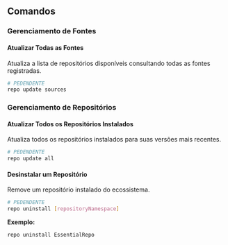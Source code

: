 
## Comandos

### Gerenciamento de Fontes


#### Atualizar Todas as Fontes

Atualiza a lista de repositórios disponíveis consultando todas as fontes registradas.

```bash
# PEDENDENTE
repo update sources
```

### Gerenciamento de Repositórios

#### Atualizar Todos os Repositórios Instalados

Atualiza todos os repositórios instalados para suas versões mais recentes.

```bash
# PEDENDENTE
repo update all
```

#### Desinstalar um Repositório

Remove um repositório instalado do ecossistema.

```bash
# PEDENDENTE
repo uninstall [repositoryNamespace]
```

**Exemplo:**

```bash
repo uninstall EssentialRepo
```

